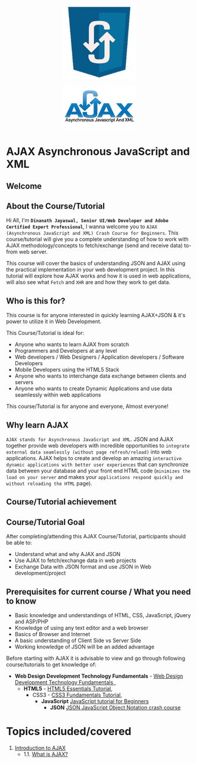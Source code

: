 <p align="center">
 <img src="_images-ajax/ajax-logo-1.png" alt="AJAX - Asynchronous JavaScript and XML" title="AJAX - Asynchronous JavaScript and XML" width="200" />
</p>

<p align="center">
 <img src="_images-ajax/ajax-logo-2.png" alt="AJAX - Asynchronous JavaScript and XML" title="AJAX - Asynchronous JavaScript and XML" />
</p>

AJAX Asynchronous JavaScript and XML
=====================

Welcome
---------------------

About the Course/Tutorial
---------------------
Hi All, I'm **`Dinanath Jayaswal, Senior UI/Web Developer and Adobe Certified Expert Professional`**, I wanna welcome you to `AJAX (Asynchronous JavaScript and XML) Crash Course for Beginners`. This course/tutorial will give you a complete understanding of how to work with AJAX methodology/concepts to fetch/exchange (send and receive data) to-from web server.

This course will cover the basics of understanding JSON and AJAX using the practical implementation in your web development project. In this tutorial will explore how AJAX works and how it is used in web applications, will also see what `Fetch` and `XHR` are and how they work to get data.


Who is this for? 
---------------------
This course is for anyone interested in quickly learning AJAX+JSON & it's power to utilize it in Web Development. 

This Course/Tutorial is ideal for:
- Anyone who wants to learn AJAX from scratch
- Programmers and Developers at any level
- Web developers / Web Designers / Application developers / Software Developers
- Mobile Developers using the HTML5 Stack
- Anyone who wants to interchange data exchange between clients and servers
- Anyone who wants to create Dynamic Applications and use data seamlessly within web applications

This course/Tutorial is for anyone and everyone, Almost everyone!

Why learn AJAX
---------------------
`AJAX stands for Asynchronous JavaScript and XML`. JSON and AJAX together provide web developers with incredible opportunities to `integrate external data seamlessly (without page refresh/reload)` into web applications. AJAX helps to create and develop an amazing `interactive dynamic applications with better user experiences` that can synchronize data between your database and your front end HTML code (`minimizes the load on your server` and makes your `applications respond quickly and without reloading the HTML` page).


Course/Tutorial achievement
---------------------

Course/Tutorial Goal
---------------------
After completing/attending this AJAX Course/Tutorial, participants should be able to: 
- Understand what and why AJAX and JSON
- Use AJAX to fetch/exchange data in web projects
- Exchange Data with JSON format and use JSON in Web development/project

Prerequisites for current course / What you need to know
---------------------
- Basic knowledge and understandings of HTML, CSS, JavaScript, jQuery and ASP/PHP
- Knowledge of using any text editor and a web browser
- Basics of Browser and Internet
- A basic understanding of Client Side vs Server Side
- Working knowledge of JSON will be an added advantage

Before starting with AJAX it is advisable to view and go through following course/tutorials to get knowledge of: 
- **Web Design Development Technology Fundamentals** - [Web Design Development Technology Fundamentals
](https://github.com/dinanathsj29/web-design-development-fundamentals-tutorial),
  - **HTML5** - [HTML5 Essentials Tutorial](https://github.com/dinanathsj29/html5-essentials-tutorial),
    - CSS3 - [CSS3 Fundamentals Tutorial](https://github.com/dinanathsj29/css3-fundamentals-tutorial),
      - **JavaScript** [JavaScript tutorial for Beginners](https://github.com/dinanathsj29/javascript-beginners-tutorial)
        - **JSON** [JSON JavaScript Object Notation crash course](https://github.com/dinanathsj29/json-javascript-object-notation-crash-course)

Topics included/covered
=====================

1. [Introduction to AJAX](#1-introduction-to-ajax)
    - 1.1. [What is AJAX?](#11-what-is-ajax)
